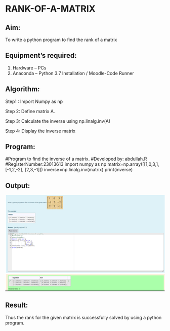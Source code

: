 # RANK-OF-A-MATRIX
## Aim:
To write a python program to find the rank of a matrix
## Equipment’s required:
1. 	Hardware – PCs
2. 	Anaconda – Python 3.7 Installation / Moodle-Code Runner
## Algorithm:
Step1 :
Import Numpy as np

Step 2:
Define matrix A.

Step 3:
Calculate the inverse using np.linalg.inv(A)

Step 4:
Display the inverse matrix


## Program:
#Program to find the inverse of a matrix.
#Developed by: abdullah.R
#RegisterNumber:23013613
import numpy as np
matrix=np.array([[1,0,3,],
                 [-1,2,-2],
                 [2,3,-1]])
inverse=np.linalg.inv(matrix)
print(inverse)
## Output:
![Alt text](image.png)
## Result:
Thus the rank for the given matrix is successfully solved by  using a python program.


